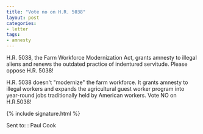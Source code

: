 ```yaml
---
title: "Vote no on H.R. 5038"
layout: post
categories:
- letter
tags:
- amnesty
---
```


H.R. 5038, the Farm Workforce Modernization Act, grants amnesty to illegal aliens and renews the outdated practice of indentured servitude. Please oppose H.R. 5038!

H.R. 5038 doesn't "modernize" the farm workforce. It grants amnesty to illegal workers and expands the agricultural guest worker program into year-round jobs traditionally held by American workers. Vote NO on H.R.5038!

{% include signature.html %}

Sent to:
: Paul Cook
